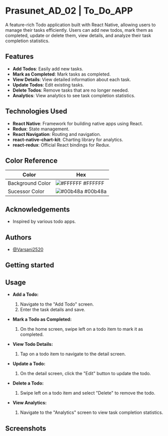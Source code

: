 
# Prasunet_AD_02 | To_Do_APP

A feature-rich Todo application built with React Native, allowing users to manage their tasks efficiently. Users can add new todos, mark them as completed, update or delete them, view details, and analyze their task completion statistics.
## Features

- **Add Todos**: Easily add new tasks.
- **Mark as Completed**: Mark tasks as completed.
- **View Details**: View detailed information about each task.
- **Update Todos**: Edit existing tasks.
- **Delete Todos**: Remove tasks that are no longer needed.
- **Analytics**: View analytics to see task completion statistics.
## Technologies Used

- **React Native**: Framework for building native apps using React.
- **Redux**: State management.
- **React Navigation**: Routing and navigation.
- **react-native-chart-kit**: Charting library for analytics.
- **react-redux**: Official React bindings for Redux.
## Color Reference

| Color             | Hex                                                                |
| ----------------- | ------------------------------------------------------------------ |
| Background Color  | ![#FFFFFF](https://via.placeholder.com/10/FFFFFF?text=+) #FFFFFF |
| Sucessor Color      | ![#00b48a](https://via.placeholder.com/10/00b48a?text=+) #00b48a |

## Acknowledgements

- Inspired by various todo apps.


## Authors

- [@Varsani2520](https://www.github.com/Varsani2520)


## Getting started
## Usage

- **Add a Todo:**
  1. Navigate to the "Add Todo" screen.
  2. Enter the task details and save.

- **Mark a Todo as Completed:**
  1. On the home screen, swipe left on a todo item to mark it as completed.

- **View Todo Details:**
  1. Tap on a todo item to navigate to the detail screen.

- **Update a Todo:**
  1. On the detail screen, click the "Edit" button to update the todo.

- **Delete a Todo:**
  1. Swipe left on a todo item and select "Delete" to remove the todo.

- **View Analytics:**
  1. Navigate to the "Analytics" screen to view task completion statistics.



## Screenshots


